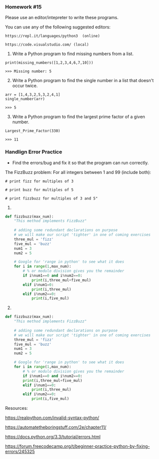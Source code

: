 ### Homework #15

Please use an editor/intepreter to write these programs.

You can use any of the following suggested editors:

```
https://repl.it/languages/python3  (online)

https://code.visualstudio.com/ (local)
```

1. Write a Python program to find missing numbers from a list.

```
print(missing_numbers([1,2,3,4,6,7,10]))

>>> Missing number: 5
```

2. Write a Python program to find the single number in a list that doesn't occur twice.

```
arr = [1,4,3,2,5,3,2,4,1]
single_number(arr)

>>> 5
```

3. Write a Python program to find the largest prime factor of a given number.

```
Largest_Prime_Factor(330)

>>> 11
```

### Handlign Error Practice

* Find the errors/bug and fix it so that the program can run correctly.

The FizzBuzz problem: 
For all integers between 1 and 99 (include both):

    # print fizz for multiples of 3
    
    # print buzz for multiples of 5 
    
    # print fizzbuzz for multiples of 3 and 5"

1. 

```python
def fizzbuzz(max_num):
    "This method implements FizzBuzz"
    
    # adding some redundant declarations on purpose
    # we will make our script 'tighter' in one of coming exercises
    three_mul = 'fizz'
    five_mul = 'buzz'
    num1 = 3
    num2 = 5 

    # Google for 'range in python' to see what it does
    for i in range(1,max_num):
        # % or modulo division gives you the remainder 
        if i%num1==0 and i%num2==0:
            print(i,three_mul+five_mul)
        elif i%num1=0:
            print(i,three_mul)
        elif i%num2==0:
            print(i,five_mul)
```

2. 

```python
def fizzbuzz(max_num):
    "This method implements FizzBuzz"
    
    # adding some redundant declarations on purpose
    # we will make our script 'tighter' in one of coming exercises
    three_mul = 'fizz'
    five_mul = 'buzz'
    num1 = 3
    num2 = 5 

    # Google for 'range in python' to see what it does
    for i in range(1,max_num):
        # % or modulo division gives you the remainder 
        if i%num1==0 and i%num2==0:
        print(i,three_mul+five_mul)
        elif i%num1==0:
            print(i,three_mul)
        elif i%num2==0:
            print(i,five_mul)
```

Resources:

https://realpython.com/invalid-syntax-python/

https://automatetheboringstuff.com/2e/chapter11/

https://docs.python.org/3.3/tutorial/errors.html

https://forum.freecodecamp.org/t/beginner-practice-python-by-fixing-errors/245325
